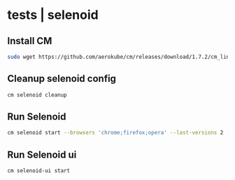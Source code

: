 # tests | selenoid

## Install CM

```bash
sudo wget https://github.com/aerokube/cm/releases/download/1.7.2/cm_linux_amd64 -O /usr/local/bin/cm ; sudo chmod 777 /usr/local/bin/cm
```

## Cleanup selenoid config

```bash
cm selenoid cleanup
```

## Run Selenoid

```bash
cm selenoid start --browsers 'chrome;firefox;opera' --last-versions 2 --vnc
```

## Run Selenoid ui

```bash
cm selenoid-ui start
```
